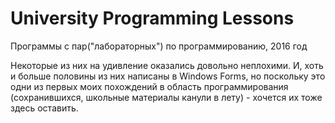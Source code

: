 # University Programming Lessons
Программы с пар("лабораторных") по программированию, 2016 год

Некоторые из них на удивление оказались довольно неплохими. И, хоть и больше половины из них написаны в Windows Forms, но поскольку это одни из первых моих похождений в область программирования (сохранившихся, школьные материалы канули в лету) - хочется их тоже здесь оставить.
